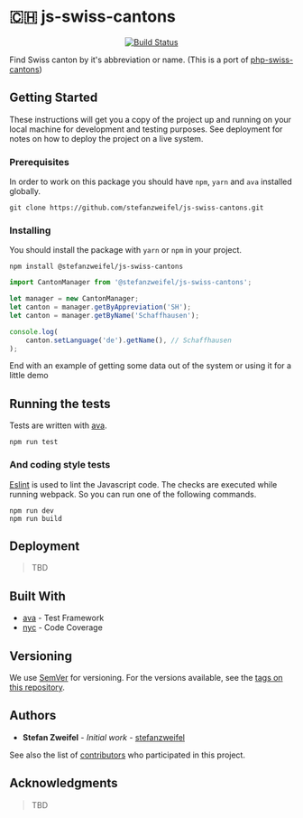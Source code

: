 # 🇨🇭 js-swiss-cantons

<p align="center">
    <a href="https://travis-ci.org/stefanzweifel/js-swiss-cantons" title="Build Status">
        <img src="https://travis-ci.org/stefanzweifel/js-swiss-cantons.svg?branch=master" alt="Build Status">
    </a>
</p>

Find Swiss canton by it's abbreviation or name. (This is a port of [php-swiss-cantons](https://github.com/stefanzweifel/php-swiss-cantons))

## Getting Started

These instructions will get you a copy of the project up and running on your local machine for development and testing purposes. See deployment for notes on how to deploy the project on a live system.

### Prerequisites

In order to work on this package you should have `npm`, `yarn` and `ava` installed globally.

```shell
git clone https://github.com/stefanzweifel/js-swiss-cantons.git
```

### Installing

You should install the package with `yarn` or `npm` in your project.

```shell
npm install @stefanzweifel/js-swiss-cantons
```

```javascript
import CantonManager from '@stefanzweifel/js-swiss-cantons';

let manager = new CantonManager;
let canton = manager.getByAppreviation('SH');
let canton = manager.getByName('Schaffhausen');

console.log(
    canton.setLanguage('de').getName(), // Schaffhausen
);
```

End with an example of getting some data out of the system or using it for a little demo

## Running the tests

Tests are written with [ava](https://github.com/avajs/ava).

```shell
npm run test
```

### And coding style tests

[Eslint](http://eslint.org/) is used to lint the Javascript code. The checks are executed while running webpack. So you can run one of the following commands.

```shell
npm run dev
npm run build
```

## Deployment

> TBD

## Built With

* [ava](https://github.com/avajs/ava) - Test Framework
* [nyc](https://github.com/istanbuljs/nyc) - Code Coverage

## Versioning

We use [SemVer](http://semver.org/) for versioning. For the versions available, see the [tags on this repository](https://github.com/2media/js-regio-parameters).

## Authors

* **Stefan Zweifel** - *Initial work* - [stefanzweifel](https://github.com/stefanzweifel)

See also the list of [contributors](https://github.com/stefanzweifel/js-swiss-cantons/contributors) who participated in this project.

## Acknowledgments

> TBD